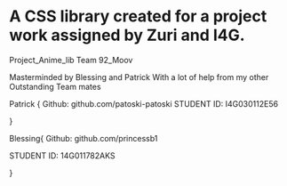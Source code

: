 <h1>A CSS library created for a project work assigned by Zuri and I4G.</h1>

Project_Anime_lib
Team 92_Moov

Masterminded by Blessing and Patrick
With a lot of help from my other Outstanding Team mates

Patrick {
Github:
github.com/patoski-patoski
STUDENT ID:
I4G030112E56

}

Blessing{
Github:
github.com/princessb1

STUDENT ID:
14G011782AKS

}


